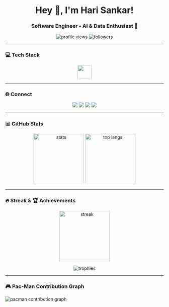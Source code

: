 <h1 align="center">Hey 👋, I'm Hari Sankar!</h1>
<h3 align="center">Software Engineer • AI & Data Enthusiast 🚀</h3>

<p align="center">
  <img src="https://komarev.com/ghpvc/?username=HARIHARUTO&style=flat-square" alt="profile views" />
  <a href="https://github.com/HARIHARUTO?tab=followers"><img src="https://img.shields.io/github/followers/HARIHARUTO?style=flat-square" alt="followers" /></a>
</p>

---

### 💻 Tech Stack
<p align="center">
  <img src="https://skillicons.dev/icons?i=ts,nextjs,tailwind,storybook,graphql,go,rust,nestjs,py,aws" height="44" />
</p>

---

### 🌐 Connect
<p align="center">
  <!-- TODO: replace the href values with your real links -->
  <a href="https://linkedin.com/in/your-link"><img src="https://img.shields.io/badge/LinkedIn-0A66C2?logo=linkedin&logoColor=white&style=for-the-badge" /></a>
  <a href="https://twitter.com/your-handle"><img src="https://img.shields.io/badge/Twitter-1DA1F2?logo=twitter&logoColor=white&style=for-the-badge" /></a>
  <a href="https://discord.gg/your-id"><img src="https://img.shields.io/badge/Discord-5865F2?logo=discord&logoColor=white&style=for-the-badge" /></a>
  <a href="https://dev.to/your-id"><img src="https://img.shields.io/badge/dev.to-0A0A0A?logo=devdotto&logoColor=white&style=for-the-badge" /></a>
</p>

---

### 📊 GitHub Stats
<p align="center">
  <img height="160" src="https://github-readme-stats.vercel.app/api?username=HARIHARUTO&show_icons=true&include_all_commits=true&count_private=true&rank_icon=github&theme=dracula" alt="stats" />
  <img height="160" src="https://github-readme-stats.vercel.app/api/top-langs/?username=HARIHARUTO&layout=compact&langs_count=8&theme=dracula" alt="top langs" />
</p>

---

### 🔥 Streak & 🏆 Achievements
<p align="center">
  <img height="160" src="https://streak-stats.demolab.com?user=HARIHARUTO&theme=dracula&hide_border=false" alt="streak" />
</p>
<p align="center">
  <img src="https://github-profile-trophy.vercel.app/?username=HARIHARUTO&theme=dracula&no-frame=true&row=1&column=6" alt="trophies" />
</p>

---

### 🎮 Pac-Man Contribution Graph
<picture>
  <source media="(prefers-color-scheme: dark)" srcset="https://raw.githubusercontent.com/HARIHARUTO/HARIHARUTO/output/pacman-contribution-graph-dark.svg">
  <source media="(prefers-color-scheme: light)" srcset="https://raw.githubusercontent.com/HARIHARUTO/HARIHARUTO/output/pacman-contribution-graph.svg">
  <img alt="pacman contribution graph" src="https://raw.githubusercontent.com/HARIHARUTO/HARIHARUTO/output/pacman-contribution-graph.svg">
</picture>

<!-- If you ever want the snake version instead, swap the three URLs above to:
  .../output/github-contribution-grid-snake[-dark].svg
-->
